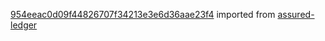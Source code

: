 [954eeac0d09f44826707f34213e3e6d36aae23f4](https://github.com/insolar/assured-ledger/commit/954eeac0d09f44826707f34213e3e6d36aae23f4) imported from [assured-ledger](https://github.com/insolar/assured-ledger)
